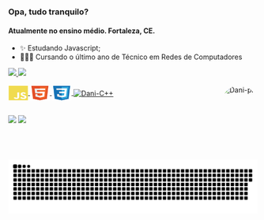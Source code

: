 ### Opa, tudo tranquilo?

#### Atualmente no ensino médio. Fortaleza, CE.

- ✨ Estudando Javascript;
- 👨🏽‍💻 Cursando o último ano de Técnico em Redes de Computadores

<div align="left">
  <a href="https://github.com/nieelsz">
  <img height="180em" src="https://github-readme-stats.vercel.app/api?username=nieelsz&show_icons=true&theme=dark&include_all_commits=true&count_private=true"/>
  <img height="180em" src="https://github-readme-stats.vercel.app/api/top-langs/?username=nieelsz&layout=compact&langs_count=7&theme=dark"/>
</div>

  <div style="display: inline_block"><br>
  <img align="center" alt="Dani-Js" height="30" width="40" src="https://raw.githubusercontent.com/devicons/devicon/master/icons/javascript/javascript-plain.svg">
  <img align="center" alt="Dani-HTML" height="30" width="40" src="https://raw.githubusercontent.com/devicons/devicon/master/icons/html5/html5-original.svg">
  <img align="center" alt="Dani-CSS" height="30" width="40" src="https://raw.githubusercontent.com/devicons/devicon/master/icons/css3/css3-original.svg">
  <img align="center" alt="Dani-C++" height="30" width="40" src="https://cdn.jsdelivr.net/gh/devicons/devicon/icons/cplusplus/cplusplus-original.svg" />
  <img align="right" alt="Dani-pic" height="150" style="border-radius:50px;" src="https://i.imgur.com/QmgoOOT.png">
</div>

   
  ##
 
<div> 
   <a href="https://instagram.com/nieelsz" target="_blank"><img src="https://img.shields.io/badge/-Instagram-%23E4405F?style=for-the-badge&logo=instagram&logoColor=white" target="_blank"></a>
  <!-- <a href="https://discord.gg/pDbY76q8Qf" target="_blank"><img src="https://img.shields.io/badge/Discord-7289DA?style=for-the-badge&logo=discord&logoColor=white" target="_blank"></a>-->
  <a href = "mailto:nielmarquesz@gmail.com"><img src="https://img.shields.io/badge/-Gmail-%23333?style=for-the-badge&logo=gmail&logoColor=white" target="_blank"></a>
 
  ![Snake animation](https://github.com/nieelsz/nieelsz/blob/output/github-contribution-grid-snake.svg)
 
</div>


